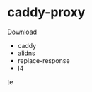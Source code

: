 # caddy-proxy

[Download](https://caddyserver.com/download)

- caddy
- alidns
- replace-response
- l4

te
